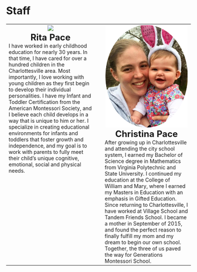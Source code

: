 # Staff

   <table class="biotable">
   <tr>
   <td class="biocell" width="48%" valign="top">
   <Center><img src="/images/rita.png" width="100%" class="bottompadding"></center>
   <center><b><font size="+2">Rita Pace</font></b></center>
   I have worked in early childhood education for nearly 30 years. In that
   time, I have cared for over a hundred children in the Charlottesville
   area. Most importantly, I love working with young children as they
   first begin to develop their individual personalities. I have my
   Infant and Toddler Certification from the American Montessori
   Society, and I believe each child develops in a way that is unique to
   him or her. I specialize in creating educational environments for
   infants and toddlers that foster growth and independence, and my goal
   is to work with parents to fully meet their child’s unique cognitive,
   emotional, social and physical needs.  </td> 
   <td width="4%"></td>
   <td class="biocell" width="48%" valign="top">
   <Center><img src="/images/christina.png" width="98%" class="bottompadding" ></center>
  <centeR><b><font size="+2">Christina Pace</font></b></center> After growing up in
   Charlottesville and attending the city school system, I earned my
   Bachelor of Science degree in Mathematics from Virginia Polytechnic
   and State University. I continued my education at the College of
   William and Mary, where I earned my Masters in Education with an
   emphasis in Gifted Education. Since returning to Charlottesville, I
   have worked at Village School and Tandem Friends School. I became a
   mother in September of 2015, and found the perfect reason to finally
   fulfill my mom and my dream to begin our own school. Together, the
   three of us paved the way for Generations Montessori School.  </td>
   </tr> </table>
